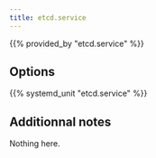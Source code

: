 ```yaml
---
title: etcd.service
---
```


{{% provided_by "etcd.service" %}}

## Options

{{% systemd_unit "etcd.service" %}}

## Additionnal notes

Nothing here.